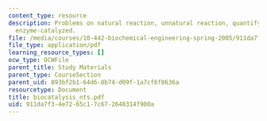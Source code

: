 ```yaml
---
content_type: resource
description: Problems on natural reaction, unnatural reaction, quantifying enantioselectivity,
  enzyme-catalyzed.
file: /media/courses/10-442-biochemical-engineering-spring-2005/911da7f34e7265c17c672648314f900a_biocatalysis_nts.pdf
file_type: application/pdf
learning_resource_types: []
ocw_type: OCWFile
parent_title: Study Materials
parent_type: CourseSection
parent_uid: 893bf2b1-64d6-8b74-d09f-1a7cf6f8636a
resourcetype: Document
title: biocatalysis_nts.pdf
uid: 911da7f3-4e72-65c1-7c67-2648314f900a
---
```

